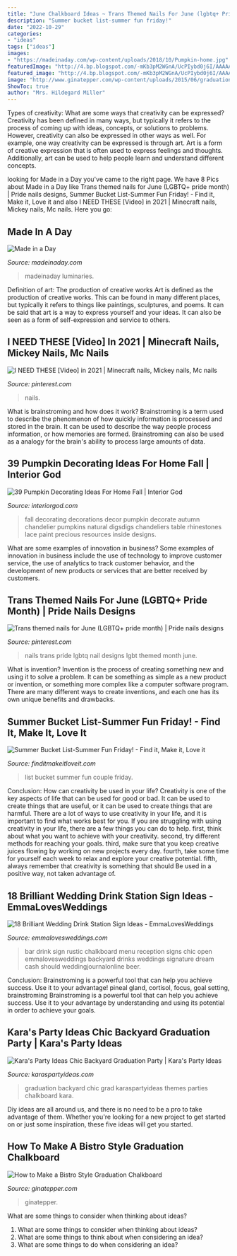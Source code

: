```yaml
---
title: "June Chalkboard Ideas ~ Trans Themed Nails For June (lgbtq+ Pride Month)"
description: "Summer bucket list-summer fun friday!"
date: "2022-10-29"
categories:
- "ideas"
tags: ["ideas"]
images:
- "https://madeinaday.com/wp-content/uploads/2018/10/Pumpkin-home.jpg"
featuredImage: "http://4.bp.blogspot.com/-mKb3pM2WGnA/UcPIybd0j6I/AAAAAAAACEo/mLee4onZygY/s1600/Summer+bucket+list+%25282%2529.jpg"
featured_image: "http://4.bp.blogspot.com/-mKb3pM2WGnA/UcPIybd0j6I/AAAAAAAACEo/mLee4onZygY/s1600/Summer+bucket+list+%25282%2529.jpg"
image: "http://www.ginatepper.com/wp-content/uploads/2015/06/graduation-chalkboard-2020.jpg"
ShowToc: true
author: "Mrs. Hildegard Miller"
---
```



Types of creativity: What are some ways that creativity can be expressed?
Creativity has been defined in many ways, but typically it refers to the process of coming up with ideas, concepts, or solutions to problems. However, creativity can also be expressed in other ways as well. For example, one way creativity can be expressed is through art. Art is a form of creative expression that is often used to express feelings and thoughts. Additionally, art can be used to help people learn and understand different concepts.

	

		
looking for Made in a Day you've came to the right page. We have 8 Pics about Made in a Day like Trans themed nails for June (LGBTQ+ pride month) | Pride nails designs, Summer Bucket List-Summer Fun Friday! - Find it, Make it, Love it and also I NEED THESE [Video] in 2021 | Minecraft nails, Mickey nails, Mc nails. Here you go:
		
    
## Made In A Day

<img loading=lazy src="https://madeinaday.com/wp-content/uploads/2018/10/Pumpkin-home.jpg" onerror="this.onerror=null;this.src='https://tse4.mm.bing.net/th?id=OIP.FSW5k3MBFv8LJyy9QLOK8wHaLH&amp;pid=15.1';" alt="Made in a Day">

_Source: madeinaday.com_

>madeinaday luminaries. 

	

Definition of art: The production of creative works
Art is defined as the production of creative works. This can be found in many different places, but typically it refers to things like paintings, sculptures, and poems. It can be said that art is a way to express yourself and your ideas. It can also be seen as a form of self-expression and service to others.

    
## I NEED THESE [Video] In 2021 | Minecraft Nails, Mickey Nails, Mc Nails

<img loading=lazy src="https://i.pinimg.com/736x/42/b4/d9/42b4d929f2239af90215c9d363220e67.jpg" onerror="this.onerror=null;this.src='https://tse4.mm.bing.net/th?id=OIP.elahxmujbcOYPazIr-iZcQAAAA&amp;pid=15.1';" alt="I NEED THESE [Video] in 2021 | Minecraft nails, Mickey nails, Mc nails">

_Source: pinterest.com_

>nails. 

	

What is brainstroming and how does it work?
Brainstroming is a term used to describe the phenomenon of how quickly information is processed and stored in the brain. It can be used to describe the way people process information, or how memories are formed. Brainstroming can also be used as a analogy for the brain's ability to process large amounts of data.

    
## 39 Pumpkin Decorating Ideas For Home Fall | Interior God

<img loading=lazy src="http://interiorgod.com/wp-content/uploads/2016/06/decorating-chandeliers-for-fall.jpg" onerror="this.onerror=null;this.src='https://tse3.mm.bing.net/th?id=OIP.8lB0vqgnG32MyQ7T7G983QHaJ4&amp;pid=15.1';" alt="39 Pumpkin Decorating Ideas For Home Fall | Interior God">

_Source: interiorgod.com_

>fall decorating decorations decor pumpkin decorate autumn chandelier pumpkins natural digsdigs chandeliers table rhinestones lace paint precious resources inside designs. 

	

What are some examples of innovation in business?
Some examples of innovation in business include the use of technology to improve customer service, the use of analytics to track customer behavior, and the development of new products or services that are better received by customers.

    
## Trans Themed Nails For June (LGBTQ+ Pride Month) | Pride Nails Designs

<img loading=lazy src="https://i.pinimg.com/736x/e3/53/cc/e353cc32425cfec9377f76a1bc16c65c--body.jpg" onerror="this.onerror=null;this.src='https://tse1.mm.bing.net/th?id=OIP.8VfZMsJFvrNLY57LHMfVTwDYEg&amp;pid=15.1';" alt="Trans themed nails for June (LGBTQ+ pride month) | Pride nails designs">

_Source: pinterest.com_

>nails trans pride lgbtq nail designs lgbt themed month june. 

	

What is invention?
Invention is the process of creating something new and using it to solve a problem. It can be something as simple as a new product or invention, or something more complex like a computer software program. There are many different ways to create inventions, and each one has its own unique benefits and drawbacks.

    
## Summer Bucket List-Summer Fun Friday! - Find It, Make It, Love It

<img loading=lazy src="http://4.bp.blogspot.com/-mKb3pM2WGnA/UcPIybd0j6I/AAAAAAAACEo/mLee4onZygY/s1600/Summer+bucket+list+%25282%2529.jpg" onerror="this.onerror=null;this.src='https://tse1.mm.bing.net/th?id=OIP.cFyJgZ0jMbh7747EmMl-LgHaKY&amp;pid=15.1';" alt="Summer Bucket List-Summer Fun Friday! - Find it, Make it, Love it">

_Source: finditmakeitloveit.com_

>list bucket summer fun couple friday. 

	

Conclusion: How can creativity be used in your life?
Creativity is one of the key aspects of life that can be used for good or bad. It can be used to create things that are useful, or it can be used to create things that are harmful. There are a lot of ways to use creativity in your life, and it is important to find what works best for you. If you are struggling with using creativity in your life, there are a few things you can do to help. first, think about what you want to achieve with your creativity. second, try different methods for reaching your goals. third, make sure that you keep creative juices flowing by working on new projects every day. fourth, take some time for yourself each week to relax and explore your creative potential. fifth, always remember that creativity is something that should Be used in a positive way, not taken advantage of.

    
## 18 Brilliant Wedding Drink Station Sign Ideas - EmmaLovesWeddings

<img loading=lazy src="https://emmalovesweddings.com/wp-content/uploads/2018/05/chic-rustic-chalkboard-wedding-drink-bar-sign.jpg" onerror="this.onerror=null;this.src='https://tse3.mm.bing.net/th?id=OIP.A8c0RxOwmt5yIvhmGLpGowHaKc&amp;pid=15.1';" alt="18 Brilliant Wedding Drink Station Sign Ideas - EmmaLovesWeddings">

_Source: emmalovesweddings.com_

>bar drink sign rustic chalkboard menu reception signs chic open emmalovesweddings backyard drinks weddings signature dream cash should weddingjournalonline beer. 

	

Conclusion: Brainstroming is a powerful tool that can help you achieve success. Use it to your advantage!
pineal gland, cortisol, focus, goal setting, brainstroming
Brainstroming is a powerful tool that can help you achieve success. Use it to your advantage by understanding and using its potential in order to achieve your goals.

    
## Kara&#039;s Party Ideas Chic Backyard Graduation Party | Kara&#039;s Party Ideas

<img loading=lazy src="https://karaspartyideas.com/wp-content/uploads/2019/06/Chic-Backyard-Graduation-Party-via-Karas-Party-Ideas-KarasPartyIdeas.com21.jpg" onerror="this.onerror=null;this.src='https://tse2.mm.bing.net/th?id=OIP.3N1AZd9EoJQFIs1cLlYNHAHaLH&amp;pid=15.1';" alt="Kara&#039;s Party Ideas Chic Backyard Graduation Party | Kara&#039;s Party Ideas">

_Source: karaspartyideas.com_

>graduation backyard chic grad karaspartyideas themes parties chalkboard kara. 

	

Diy ideas are all around us, and there is no need to be a pro to take advantage of them. Whether you're looking for a new project to get started on or just some inspiration, these five ideas will get you started.

    
## How To Make A Bistro Style Graduation Chalkboard

<img loading=lazy src="http://www.ginatepper.com/wp-content/uploads/2015/06/graduation-chalkboard-2020.jpg" onerror="this.onerror=null;this.src='https://tse2.mm.bing.net/th?id=OIP.31dyme5kureJw73qUYK6yAHaJv&amp;pid=15.1';" alt="How to Make a Bistro Style Graduation Chalkboard">

_Source: ginatepper.com_

>ginatepper. 

	

What are some things to consider when thinking about ideas?
1. What are some things to consider when thinking about ideas?
2. What are some things to think about when considering an idea?
3. What are some things to do when considering an idea?

